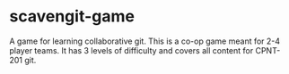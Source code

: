 # scavengit-game
A game for learning collaborative git. This is a co-op game meant for 2-4 player teams. It has 3 levels of difficulty and covers all content for CPNT-201 git.
